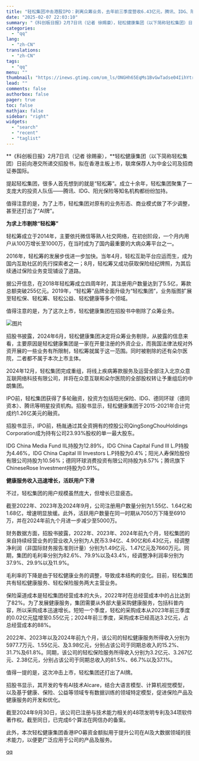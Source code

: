 ```yaml
---
title: "轻松集团冲击港股IPO：剥离众筹业务，去年前三季度营收6.43亿元，腾讯、IDG、阳光保险加持"
date: "2025-02-07 22:03:10"
summary: "《科创板日报》2月7日讯（记者 徐赐豪），轻松健康集团（以下简称轻松集团）日前向港交所递交招股书，拟..."
categories:
  - "qq"
lang:
  - "zh-CN"
translations:
  - "zh-CN"
tags:
  - "qq"
menu: ""
thumbnail: "https://inews.gtimg.com/om_ls/ONGHh65EqMs1BvGwTadse04IihYtrch8NiUqiA1JVMVAQAA_640360/0"
lead: ""
comments: false
authorbox: false
pager: true
toc: false
mathjax: false
sidebar: "right"
widgets:
  - "search"
  - "recent"
  - "taglist"
---
```


**《科创板日报》2月7日讯（记者 徐赐豪），**轻松健康集团（以下简称轻松集团）日前向港交所递交招股书，拟在香港主板上市，联席保荐人为中金公司及招商证券国际。

提起轻松集团，很多人首先想到的就是“轻松筹”。成立十余年，轻松集团聚集了一支庞大的投资人队伍——腾讯、IDG、阳光保险等知名机构都纷纷加持。

值得注意的是，为了上市，轻松集团对原有的业务形态、商业模式做了不少调整，甚至还打出了“AI牌”。

**为求上市剔除“轻松筹”**

轻松筹成立于2014年，主要依托微信等熟人社交网络，在初创阶段，一个月内用户从100万增长至1000万，在当时成为了国内最重要的大病众筹平台之一。

2016年，轻松筹的发展步伐进一步加快。当年4月，轻松互助平台应运而生，成为国内互助社区的先行探索者之一；8月，轻松筹又成功获取保险经纪牌照，为其后续通过保险业务变现铺设了道路。

据公开信息，在2018年轻松筹成立四周年时，其注册用户数量达到了5.5亿，筹款总额突破255亿元。2019年，“轻松筹”品牌全面升级为“轻松集团”，业务版图扩展至轻松保、轻松筹、轻松公益、轻松健康等多个领域。

值得注意的是，为了这次上市，轻松健康集团在招股书中剔除了众筹业务。

![图片](https://inews.gtimg.com/om_bt/OxBTRNo_k0A3Gth_FkhYBWKN6OklWpfWwN9BRfk6cmN-oAA/641)

招股书披露，2024年6月，轻松健康集团决定将众筹业务剔除，从披露的信息来看，主要原因是轻松健康集团是一家在开曼注册的外资企业，而我国法律法规对外资开展的一些业务有所限制，轻松筹就属于这一范围。同时被剔除的还有朵尔医院，二者都不属于本次上市主体。

2024年12月，轻松集团完成重组，将线上疾病筹款服务及运营全部注入北京众意互联网络科技有限公司，并将在众意互联和朵尔医院的全部股权转让予重组后的中朗集团。

IPO前，轻松集团获得了多轮融资，投资方包括阳光保险、IDG、德同环球（德同资本）、腾讯等明星投资机构。招股书显示，轻松健康集团于2015-2021年合计完成约1.26亿美元的融资。

招股书显示，IPO前，杨胤通过其全资拥有的控股公司QingSongChouHoldings Corporation成为持有公司23.93%股权的单一最大股东。

IDG China Media Fund IIL持股为12.89%，IDG China Capital Fund III L.P持股为4.46%，IDG China Capital III Investors L.P持股为0.4%；阳光人寿保险股份有限公司持股为10.56%；德同环球消费投资有限公司持股为8.57%；腾讯旗下ChineseRose Investment持股为0.91%。

**健康服务收入迅速增长，活跃用户下滑**

不过，轻松集团的用户规模虽然庞大，但增长已显疲态。

截至2022年、2023年及2024年9月，公司注册用户数量分别为1.55亿、1.64亿和1.68亿，增速明显放缓。此外，活跃用户数量在同一时期从7050万下降至6910万，并在2024年前九个月进一步减少至5000万。

财务数据方面，招股书披露，2022年、2023年、2024年前九个月，轻松集团的来自持续经营业务的营业收入分别为人民币3.94亿、4.90亿和6.43亿元，经调整净利润（非国际财务报告准则计量）分别为1.49亿元、1.47亿元及7660万元。同期，集团的毛利率分别为82.6%、79.9%以及43.4%，经调整净利润率分别为37.9%、29.9%以及11.9%。

毛利率的下降是由于轻松健康业务的调整，导致成本结构的变化。目前，轻松集团共有轻松健康服务、轻松保险服务两大主营业务。

保险渠道成本是轻松集团经营成本的大头，2022年时在总经营成本中的占比达到了82%。为了发展健康服务，集团需要从外部大量采购健康服务，包括科普内容，所以采购成本迅速增长。短短一个季度，轻松的采购成本从2023年前三季度的0.02亿元猛增至0.55亿元；2024年前三季度，采购成本已经高达3.2亿元，占总经营成本的88%。

2022年、2023年以及2024年前九个月，该公司的轻松健康服务所得收入分别为5977.7万元、1.55亿元、及3.98亿元，分别占该公司于同期总收入的15.2%、31.7%及61.8%。同期，该公司的轻松保险服务所得收入分别为3.2亿元、3.267亿元、2.38亿元，分别占该公司于同期总收入的81.5%、66.7%以及37.1%。

值得一提的是，这次冲击上市，轻松集团还打出了AI牌。

招股书显示，其开发的专有AI技术AIcare，结合大语言模型、计算机视觉模型，以及基于健康、保险、公益等领域专有数据训练的领域特定模型，促进保险产品及健康服务的开发和优化。

截至2024年9月30日，该公司已注册与技术能力相关的48项发明专利及34项软件著作权。截至同日，已完成6个算法在网信办的备案。

此外，本次轻松健康集团香港IPO募资金额拟用于提升公司在AI及大数据领域的技术能力，以便更广泛应用于公司的产品及服务。

[qq](https://new.qq.com/rain/a/20250207A0920900)
